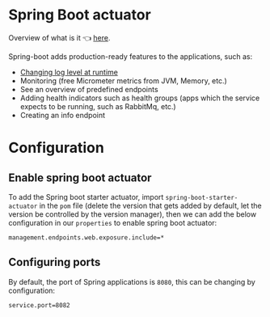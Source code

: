 # Spring Boot actuator

Overview of what is it :point_left: [here](https://www.baeldung.com/spring-boot-actuators).

Spring-boot adds production-ready features to the applications, such as:
- [Changing log level at runtime](https://www.baeldung.com/spring-boot-changing-log-level-at-runtime)
- Monitoring (free Micrometer metrics from JVM, Memory, etc.)
- See an overview of predefined endpoints
- Adding health indicators such as health groups (apps which the service expects to be running, such as RabbitMq, etc.)
- Creating an info endpoint

# Configuration

## Enable spring boot actuator

To add the Spring boot starter actuator, import `spring-boot-starter-actuator` in the `pom` file (delete the version that gets added by default, let the version be controlled by the version manager), then we can add the below configuration in our `properties` to enable spring boot actuator:

```prop
management.endpoints.web.exposure.include=*
```

## Configuring ports

By default, the port of Spring applications is `8080`, this can be changing by configuration:

```prop
service.port=8082
```

